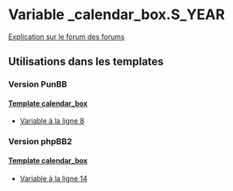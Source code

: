# Variable _calendar_box.S_YEAR
[Explication sur le forum des forums](http://forum.forumactif.com/t294113-listing-des-variables#_calendar_box.S_YEAR)

## Utilisations dans les templates

### Version PunBB

#### [Template calendar_box](punbb/calendar_box.md)
* [Variable à la ligne 8](../punbb/calendar_box.tpl#L8)

### Version phpBB2

#### [Template calendar_box](subsilver/calendar_box.md)
* [Variable à la ligne 14](../subsilver/calendar_box.tpl#L14)